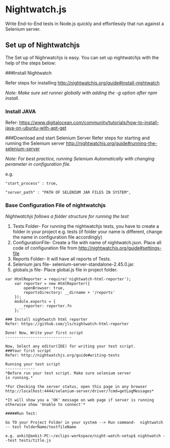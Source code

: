 Nightwatch.js
==================
Write End-to-End tests in Node.js quickly and effortlessly that run against a Selenium server.

Set up of Nightwatchjs
---------------------------------------
The Set up of Nighrwatchjs is easy. You can set up nightwatchjs with the help of the steps below:

###Install Nightwatch

Refer steps for installing http://nightwatchjs.org/guide#install-nightwatch

*Note: Make sure set runner globally with adding the -g option after npm install.*

### Install JAVA

Refer: https://www.digitalocean.com/community/tutorials/how-to-install-java-on-ubuntu-with-apt-get

###Download and start Selenium Server
Refer steps for starting and running the Selenium server http://nightwatchjs.org/guide#running-the-selenium-server

*Note: For best practice, running Selenium Automatically with changing perameter in configuration file.*

e.g.

    "start_process" : true,

    "server_path" : "PATH OF SELENIUM JAR FILES IN SYSTEM",

### Base Configuration File of nightwatchjs
*Nightwatchjs follows a folder structure for running the test*
1. Tests Folder- For running the nightwatchjs tests, you have to create a folder in your project e.g. tests (if folder your name is different, change the name in configuration file accordingly)
2. ConfigurationFile- Create a file with name of nightwatch.json. Place all code of configuration file from http://nightwatchjs.org/guide#settings-file
3. Reports Folder- It will have all reports of Tests.
4. Selenium jars file-  selenium-server-standalone-2.45.0.jar.
5. globals.js file- Place global.js file in project folder.

```
var HtmlReporter = require('nightwatch-html-reporter');
	var reporter = new HtmlReporter({
	    openBrowser: true,
	    reportsDirectory: __dirname + '/reports'
	});
	module.exports = {
	    reporter: reporter.fn
	};```

### Install nightwatch html reporter
Refer: https://github.com/jls/nightwatch-html-reporter

Done! Now, Write your first script
-----------------------------

Now, Select any editor(IDE) for writing your test script.
###Your first script
Refer: http://nightwatchjs.org/guide#writing-tests

Running your test script
-------------
*Before run your test script. Make sure selenium server
is running.*

*For Checking the server status, open this page in any browser
http://localhost:4444/selenium-server/driver/?cmd=getLogMessages*

*It will show you a 'OK' message on web page if server is running otherwise show 'Unable to connect'*

#####Run Test: 

Go TO your Project Folder in your system --> Run command-  nightwatch -- test folderName/testfileName

e.g. ankit@ankit-PC:~/eclips-workspace/night-watch-setup$ nightwatch --test tests/title.js
